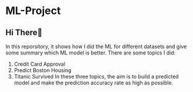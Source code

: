 # ML-Project
## Hi There👋
In this reporsitory, it shows how I did the ML for different datasets and give some summary which ML model is better.
There are some topics I did:
1. Credit Card Approval
2. Predict Boston Housing
3. Titanic Survived
In these three topics, the aim is to build a predicted model and make the prediction accuracy rate as high as possible.
